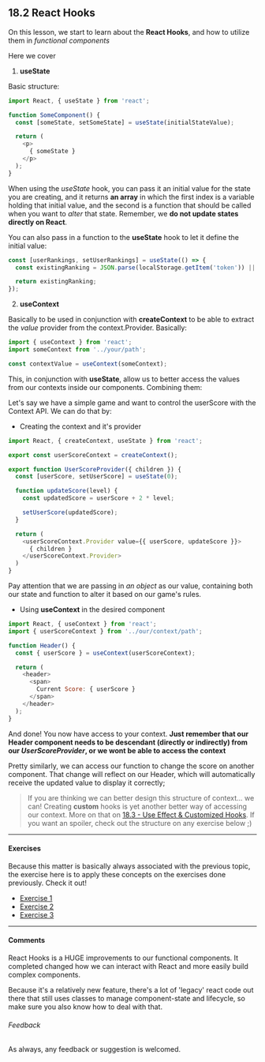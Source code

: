 ## 18.2 React Hooks

On this lesson, we start to learn about the **React Hooks**, and how to utilize them in *functional components*

Here we cover

1. **useState**

Basic structure:

```js
import React, { useState } from 'react';

function SomeComponent() {
  const [someState, setSomeState] = useState(initialStateValue);

  return (
    <p>
      { someState }
    </p>
  );
}
```

When using the *useState* hook, you can pass it an initial value for the state you are creating, and it returns **an array** in which the first index is a variable holding that initial value, and the second is a function that should be called when you want to *alter* that state. Remember, we **do not update states directly on React**.

You can also pass in a function to the **useState** hook to let it define the initial value:

```js
const [userRankings, setUserRankings] = useState(() => {
  const existingRanking = JSON.parse(localStorage.getItem('token')) || [];

  return existingRanking;
});
```

2. **useContext**

Basically to be used in conjunction with **createContext** to be able to extract the *value* provider from the context.Provider. Basically:

```js
import { useContext } from 'react';
import someContext from '../your/path';

const contextValue = useContext(someContext);

```

This, in conjunction with **useState**, allow us to better access the values from our contexts inside our components. Combining them:

Let's say we have a simple game and want to control the userScore with the Context API. We can do that by:

* Creating the context and it's provider

```js
import React, { createContext, useState } from 'react';

export const userScoreContext = createContext();

export function UserScoreProvider({ children }) {
  const [userScore, setUserScore] = useState(0);

  function updateScore(level) {
    const updatedScore = userScore + 2 * level;

    setUserScore(updatedScore);
  }

  return (
    <userScoreContext.Provider value={{ userScore, updateScore }}>
      { children }
    </userScoreContext.Provider>
  )
}

```

Pay attention that we are passing in *an object* as our value, containing both our state and function to alter it based on our game's rules.

* Using **useContext** in the desired component

```js
import React, { useContext } from 'react';
import { userScoreContext } from '../our/context/path';

function Header() {
  const { userScore } = useContext(userScoreContext);

  return (
    <header>
      <span>
        Current Score: { userScore }
      </span>
    </header>
  );
}
```

And done! You now have access to your context. **Just remember that our Header component needs to be descendant (directly or indirectly) from our _UserScoreProvider_, or we wont be able to access the context**

Pretty similarly, we can access our function to change the score on another component. That change will reflect on our Header, which will automatically receive the updated value to display it correctly;

> If you are thinking we can better design this structure of context... we can! Creating **custom** hooks is yet another better way of accessing our context. More on that on [18.3 - Use Effect & Customized Hooks](../18.3_USE_EFFECT_CUSTOMIZED_HOOKS). If you want an spoiler, check out the structure on any exercise below ;)

----

#### Exercises

Because this matter is basically always associated with the previous topic, the exercise here is to apply these concepts on the exercises done previously. Check it out!

* [Exercise 1](../18.1_CONTEXT_API/exercise_1)
* [Exercise 2](../18.1_CONTEXT_API/exercise_2)
* [Exercise 3](../18.1_CONTEXT_API/exercise_3)

----

#### Comments

React Hooks is a HUGE improvements to our functional components. It completed changed how we can interact with React and more easily build complex components.

Because it's a relatively new feature, there's a lot of 'legacy' react code out there that still uses classes to manage component-state and lifecycle, so make sure you also know how to deal with that.

###### Feedback

As always, any feedback or suggestion is welcomed.
